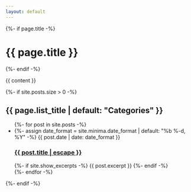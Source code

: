 ```yaml
---
layout: default
---
```


<div class="home">
  {%- if page.title -%}
    <h1 class="page-heading">{{ page.title }}</h1>
  {%- endif -%}

  {{ content }}

  {%- if site.posts.size > 0 -%}
    <h2 class="post-list-heading">{{ page.list_title | default: "Categories" }}</h2>
    <ul class="post-list">
      {%- for post in site.posts -%}
      <li>
        {%- assign date_format = site.minima.date_format | default: "%b %-d, %Y" -%}
        <span class="post-meta">{{ post.date | date: date_format }}</span>
        <h3>
          <a class="post-link" href="{{ post.url | relative_url }}">
            {{ post.title | escape }}
          </a>
        </h3>
        {%- if site.show_excerpts -%}
          {{ post.excerpt }}
        {%- endif -%}
      </li>
      {%- endfor -%}
    </ul>
  {%- endif -%}
</div>
